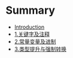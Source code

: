 # Summary

* [Introduction](README.md)
* [1.关键字及注释](chapter1.md)
* [2.常量变量及进制](chapter2.md)
* [3.类型提升与强制转换](chapter3.md)

